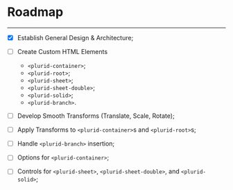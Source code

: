 <link rel="stylesheet" type="text/css" href="style.css">


# Roadmap
---------


- [x] Establish General Design & Architecture;


- [ ] Create Custom HTML Elements
    + `<plurid-container>`;
    + `<plurid-root>`;
    + `<plurid-sheet>`;
    + `<plurid-sheet-double>`;
    + `<plurid-solid>`;
    + `<plurid-branch>`.


- [ ] Develop Smooth Transforms (Translate, Scale, Rotate);


- [ ] Apply Transforms to  `<plurid-container>`s and `<plurid-root>`s;


- [ ] Handle `<plurid-branch>` insertion;


- [ ] Options for `<plurid-container>`;


- [ ] Controls for `<plurid-sheet>`, `<plurid-sheet-double>`, and `<plurid-solid>`;
